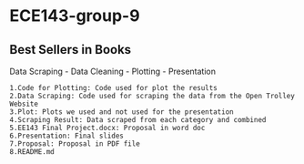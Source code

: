 # ECE143-group-9
## Best Sellers in Books

Data Scraping - Data Cleaning - Plotting - Presentation

	1.Code for Plotting: Code used for plot the results
	2.Data Scraping: Code used for scraping the data from the Open Trolley Website
	3.Plot: Plots we used and not used for the presentation
	4.Scraping Result: Data scraped from each category and combined
	5.EE143 Final Project.docx: Proposal in word doc
	6.Presentation: Final slides
	7.Proposal: Proposal in PDF file
	8.README.md
	
